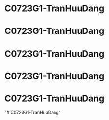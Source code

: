 # C0723G1-TranHuuDang
# C0723G1-TranHuuDang
# C0723G1-TranHuuDang
# C0723G1-TranHuuDang
# C0723G1-TranHuuDang
"# C0723G1-TranHuuDang" 
